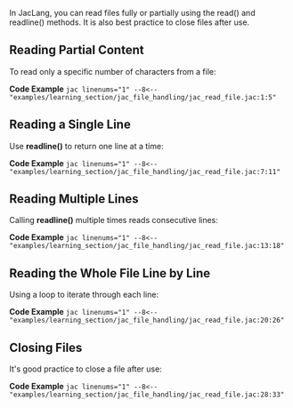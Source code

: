 In JacLang, you can read files fully or partially using the read() and readline() methods. It is also best practice to close files after use.

## Reading Partial Content

To read only a specific number of characters from a file:

**Code Example**
    ```jac linenums="1"
    --8<-- "examples/learning_section/jac_file_handling/jac_read_file.jac:1:5"
    ```

## Reading a Single Line

Use **readline()** to return one line at a time:

**Code Example**
    ```jac linenums="1"
    --8<-- "examples/learning_section/jac_file_handling/jac_read_file.jac:7:11"
    ```

## Reading Multiple Lines

Calling **readline()** multiple times reads consecutive lines:

**Code Example**
    ```jac linenums="1"
    --8<-- "examples/learning_section/jac_file_handling/jac_read_file.jac:13:18"
    ```

## Reading the Whole File Line by Line

Using a loop to iterate through each line:

**Code Example**
    ```jac linenums="1"
    --8<-- "examples/learning_section/jac_file_handling/jac_read_file.jac:20:26"
    ```

## Closing Files
It's good practice to close a file after use:

**Code Example**
    ```jac linenums="1"
    --8<-- "examples/learning_section/jac_file_handling/jac_read_file.jac:28:33"
    ```